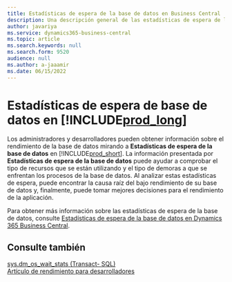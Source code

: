 ```yaml
---
title: Estadísticas de espera de la base de datos en Business Central
description: Una descripción general de las estadísticas de espera de la base de datos
author: javariya
ms.service: dynamics365-business-central
ms.topic: article
ms.search.keywords: null
ms.search.form: 9520
audience: null
ms.author: a-jaaamir
ms.date: 06/15/2022
---
```

# <a name="database-wait-statistics-in-"></a>Estadísticas de espera de base de datos en [!INCLUDE[prod_long](includes/prod_long.md)]

Los administradores y desarrolladores pueden obtener información sobre el rendimiento de la base de datos mirando a **Estadísticas de espera de la base de datos** en [!INCLUDE[prod_short](includes/prod_short.md)]. La información presentada por **Estadísticas de espera de la base de datos** puede ayudar a comprobar el tipo de recursos que se están utilizando y el tipo de demoras a que se enfrentan los procesos de la base de datos. Al analizar estas estadísticas de espera, puede encontrar la causa raíz del bajo rendimiento de su base de datos y, finalmente, puede tomar mejores decisiones para el rendimiento de la aplicación.

Para obtener más información sobre las estadísticas de espera de la base de datos, consulte [Estadísticas de espera de la base de datos en Dynamics 365 Business Central](/dynamics365/business-central/dev-itpro/administration/database-wait-statistics).

## <a name="see-also"></a>Consulte también

[sys.dm_os_wait_stats (Transact- SQL)](/sql/relational-databases/system-dynamic-management-views/sys-dm-os-wait-stats-transact-sql)  
[Artículo de rendimiento para desarrolladores](/dynamics365/business-central/dev-itpro/performance/performance-developer)

